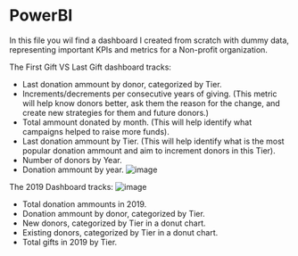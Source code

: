 # PowerBI

In this file you wil find a dashboard I created from scratch with dummy data, representing important KPIs and metrics for a Non-profit organization. 

The First Gift VS Last Gift dashboard tracks:
- Last donation ammount by donor, categorized by Tier.
- Increments/decrements per consecutive years of giving. (This metric will help know donors better, ask them the reason for the change, and create new strategies for them and future donors.)
- Total ammount donated by month. (This will help identify what campaigns helped to raise more funds).
- Last donation ammount by Tier. (This will help identify what is the most popular donation ammount and aim to increment donors in this Tier). 
- Number of donors by Year.
- Donation ammount by year.
![image](https://user-images.githubusercontent.com/84350992/125730507-d1ac1dd2-66a6-4286-bc9f-60c3b8f481ec.png)



The 2019 Dashboard tracks:
![image](https://user-images.githubusercontent.com/84350992/125730662-ac15dbb2-74ad-459f-9ae5-0c15ab938715.png)

- Total donation ammounts in 2019.
- Donation ammount by donor, categorized by Tier.
- New donors, categorized by Tier in a donut chart.
- Existing donors, categorized by Tier in a donut chart.
- Total gifts in 2019 by Tier.


